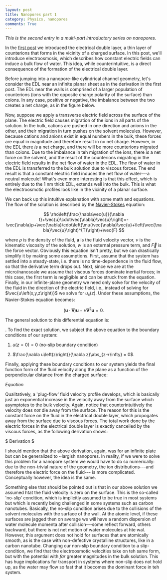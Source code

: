 ```yaml
---
layout: post
title: Nanopores part 1
category: Physics, nanopores
comments: True
---
```


_This is the second entry in a multi-part introductory series on nanopores._



In the [first post](https://tphinkle.github.io/) we introduced the electrical double layer, a thin layer of counterions that forms in the vicinity of a charged surface. In this post, we'll introduce electroosmosis, which describes how constant electric fields can induce a bulk flow of water. This idea, while counterintuitive, is a direct consequence of the formation of the electrical double layer.

Before jumping into a nanopore-like cylindrical channel geometry, let's consider the EDL near an infinite planar sheet as in the derivation in the first post. The EDL near the walls is comprised of a larger population of counterions (ions with the opposite charge polarity of the surface) than coions. In any case, positive or negative, the imbalance between the two creates a net charge, as in the figure below.

Now, suppose we apply a transverse electric field across the surface of the plane. The electric field causes migration of the ions in all parts of the solution. In the bulk, cations are pushed in one direction and anions in the other, and their migration in turn pushes on the solvent molecules. However, because cations and anions exist in equal numbers in the bulk, these forces are equal in magnitude and therefore result in no net charge. However, in the EDL there *is* a net charge, and there will be more counterions migrated than coions. Due to the imbalance in teh migration of the ions, there *is* a net force on the solvent, and the result of the counterions migrating in the electric field results in the net flow of water in the EDL. The flow of water in the EDL is transferred to the bulk solution due to viscous forces. The end result is that a constant electric field induces the net flow of water---a neutral molecule! What's even more interesting is that this effect, which is entirely due to the 1 nm thick EDL, extends well into the bulk. This is what the electroosmotic profiles look like in the vicinity of a planar surface.

We can back up this intuitive explanation with some math and equations. The flow of the solution is described by the [Navier-Stokes](www.navier-stokes.com) equation:

$$
\rho\left(\frac{\nabla\vec{u}}{\nabla t}+\vec{u}\cdot\vec{\nabla}\vec{u}\right)=-\vec{\nabla}p+\vec{\nabla}\cdot\left(\mu(\vec{\nabla}\vec{u}+\left(\vec{\nabla}\vec{u}\right)^{T}\right)+\vec{F}
$$

where $\rho$ is the density of the fluid, $\mathbf{u}$ is the fluid velocity vector, $\nu$ is the kinematic viscosity of the solution, $w$ is an external pressure term, and $\vec{F}$ is the force vector. Obviously this equation isn't pretty, but we can drastically simplify it by making some assumptions. First, assume that the system has settled into a steady-state, i.e. there is no time-dependence in the fluid flow, so that the derivative term drops out. Next, since we are at the micro/nanoscale we assume that viscous forces dominate inertial forces; in this case, the first term is negligible and can be struck from the equation. Finally, in our infinite-plane geometry we need only solve for the velocity of the fluid in the direction of the electric field, i.e., instead of solving for $\vec{u\left(x,y,z\right)}$ we solve for $u_{x}\left(z\right)$. Under these assumptions, the Navier-Stokes equation becomes:

$$
\left(\mathbf{u}\cdot\mathbf{\nabla}\right)\mathbf{u}-\nu\mathbf{\nabla}^{2}\mathbf{u}=0.
$$

The general solution to this differential equation is:

. To find the exact solution, we subject the above equation to the boundary conditions of our system:

1. $u\left(z=0\right)=0$ (no-slip boundary condition)

2. $\frac{\nabla u\left(z\right)}{\nabla z}\abs_{z->\infty} = 0$.

Finally, applying these boundary conditions to our system yields the final function form of the fluid velocity along the plane as a function of the perpendicular distance from the charged surface:

$Equation$

Qualitatively, a 'plug-flow' fluid velocity profile develops, which is basically just an exponential increase in the velocity away from the surface which asymptotes to the bulk velocity. Again, notice that counterintuitively the velocity does *not* die away from the surface. The reason for this is the constant force on the fluid in the electrical double layer, which propogates away from the surface due to viscous forces. The total work done by the electric forces in the electrical double layer is exactly cancelled by the viscous forces, as the following derivation shows:

$ Derivation $

I should mention that the above derivation, again, was for an infinite plate but can be generalized to ~largish nanopores. In reality, if we were to solve this problem for a nanopore system we would have to do so numerically: due to the non-trivial nature of the geometry, the ion distributions---and therefore the electric force on the fluid--- is more complicated. Conceptually however, the idea is the same.

Something else that should be pointed out is that in our above solution we assumed htat the fluid velocity is zero on the surface. This is the so-called 'no-slip' condition, which is implicitly assumed to be true in most systems but which is recently being challenged in some systems such as carbon nanotubes. Basically, the no-slip condition arises due to the collisions of the solvent molecules with the surface of the wall. At the atomic level, if these surfaces are jagged then on average we will have a random dispersion of water molecule momenta after collision---some reflect forward, others backward, but there is not net motion of water molecules at hte wal. However, this argument does not hold for surfaces that are atomically smooth, as is the case with non-defective crystalline structures, like in a carbon nanotube. Changing our non-slip boundary condition to a slip-condition, we find that the electroosmotic velocities take on teh same form, but with the potential with *far* greater magnitudes in the bulk solution. This has huge implications for transport in systems where non-slip does not hold up, as the water may flow so fast that it becomes the dominant force in teh system.
